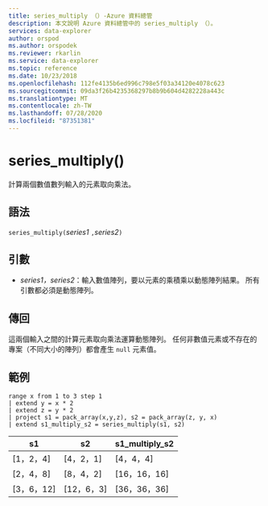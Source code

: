 ```yaml
---
title: series_multiply （）-Azure 資料總管
description: 本文說明 Azure 資料總管中的 series_multiply （）。
services: data-explorer
author: orspod
ms.author: orspodek
ms.reviewer: rkarlin
ms.service: data-explorer
ms.topic: reference
ms.date: 10/23/2018
ms.openlocfilehash: 112fe4135b6ed996c798e5f03a34120e4078c623
ms.sourcegitcommit: 09da3f26b4235368297b8b9b604d4282228a443c
ms.translationtype: MT
ms.contentlocale: zh-TW
ms.lasthandoff: 07/28/2020
ms.locfileid: "87351381"
---
```

# <a name="series_multiply"></a>series_multiply()

計算兩個數值數列輸入的元素取向乘法。

## <a name="syntax"></a>語法

`series_multiply(`*series1* `,`*series2*`)`

## <a name="arguments"></a>引數

* *series1，series2*：輸入數值陣列，要以元素的乘積乘以動態陣列結果。 所有引數都必須是動態陣列。 

## <a name="returns"></a>傳回

這兩個輸入之間的計算元素取向乘法運算動態陣列。 任何非數值元素或不存在的專案（不同大小的陣列）都會產生 `null` 元素值。

## <a name="example"></a>範例

<!-- csl: https://help.kusto.windows.net:443/Samples -->
```kusto
range x from 1 to 3 step 1
| extend y = x * 2
| extend z = y * 2
| project s1 = pack_array(x,y,z), s2 = pack_array(z, y, x)
| extend s1_multiply_s2 = series_multiply(s1, s2)
```

|s1         |s2|        s1_multiply_s2|
|---|---|---|
|[1，2，4]    |[4，2，1]|   [4，4，4]|
|[2，4，8]    |[8，4，2]|   [16，16，16]|
|[3，6，12]   |[12，6，3]|  [36，36，36]|
